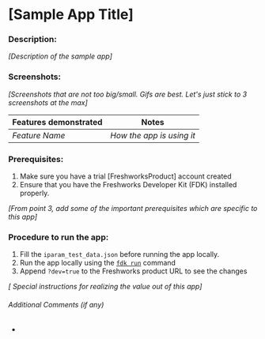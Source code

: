 # [Sample App Title]

### Description:

_[Description of the sample app]_

### Screenshots:

_[Screenshots that are not too big/small. Gifs are best. Let's just stick to 3 screenshots at the max]_

| Features demonstrated | Notes                     |
| --------------------- | ------------------------- |
| _Feature Name_        | _How the app is using it_ |

### Prerequisites:

1. Make sure you have a trial [FreshworksProduct] account created
2. Ensure that you have the Freshworks Developer Kit (FDK) installed properly.

_[From point 3, add some of the important prerequisites which are specific to this app]_

### Procedure to run the app:

1. Fill the `iparam_test_data.json` before running the app locally.
2. Run the app locally using the [`fdk run`](https://developers.freshchat.com/v2/docs/freshworks-cli/#run) command
3. Append `?dev=true` to the Freshworks product URL to see the changes

_[ Special instructions for realizing the value out of this app]_

###### Additional Comments (if any)

-
